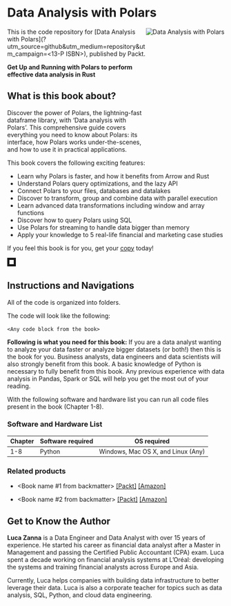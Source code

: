 # Data Analysis with Polars

<a href="<Packtpub book link>?utm_source=github&utm_medium=repository&utm_campaign=<13-P ISBN>"><img src="https://static.packt-cdn.com/products/<13-P ISBN>/cover/smaller" alt="Data Analysis with Polars" height="256px" align="right"></a>

This is the code repository for [Data Analysis with Polars](<Packtpub book link>?utm_source=github&utm_medium=repository&utm_campaign=<13-P ISBN>), published by Packt.

**Get Up and Running with Polars to perform effective data analysis in Rust**

## What is this book about?
Discover the power of Polars, the lightning-fast dataframe library, with ‘Data analysis with Polars’. This comprehensive guide covers everything you need to know about Polars: its interface, how Polars works under-the-scenes, and how to use it in practical applications.

This book covers the following exciting features: 
* Learn why Polars is faster, and how it benefits from Arrow and Rust
* Understand Polars query optimizations, and the lazy API
* Connect Polars to your files, databases and datalakes
* Discover to transform, group and combine data with parallel execution
* Learn advanced data transformations including window and array functions
* Discover how to query Polars using SQL
* Use Polars for streaming to handle data bigger than memory
* Apply your knowledge to 5 real-life financial and marketing case studies

If you feel this book is for you, get your [copy](https://www.amazon.com/dp/1837639108) today!

<a href="https://www.packtpub.com/?utm_source=github&utm_medium=banner&utm_campaign=GitHubBanner"><img src="https://raw.githubusercontent.com/PacktPublishing/GitHub/master/GitHub.png" alt="https://www.packtpub.com/" border="5" /></a>

## Instructions and Navigations
All of the code is organized into folders.

The code will look like the following:
```
<Any code block from the book>

```

**Following is what you need for this book:**
If you are a data analyst wanting to analyze your data faster or analyze bigger datasets (or both!) then this is the book for you. Business analysts, data engineers and data scientists will also strongly benefit from this book. A basic knowledge of Python is necessary to fully benefit from this book. Any previous experience with data analysis in Pandas, Spark or SQL will help you get the most out of your reading.	

With the following software and hardware list you can run all code files present in the book (Chapter 1-8).

### Software and Hardware List

| Chapter  | Software required                                                                    | OS required                        |
| -------- | -------------------------------------------------------------------------------------| -----------------------------------|
|  	1-8	     |   							 Python                                           			  | Windows, Mac OS X, and Linux (Any) |



### Related products <Other books you may enjoy>
* <Book name #1 from backmatter> [[Packt]](<Book link on Packtpub>) [[Amazon]](https://www.amazon.com/dp/<10P-ISBN>)

* <Book name #2 from backmatter> [[Packt]](<Book link on Packtpub>) [[Amazon]](https://www.amazon.com/dp/<10P-ISBN>)

## Get to Know the Author
**Luca Zanna** is a Data Engineer and Data Analyst with over 15 years of experience. He started his career as financial data analyst after a Master in Management and passing the Certified Public Accountant (CPA) exam. Luca spent a decade working on financial analysis systems at L’Oréal: developing the systems and training financial analysts across Europe and Asia.

Currently, Luca helps companies with building data infrastructure to better leverage their data. Luca is also a corporate teacher for topics such as data analysis, SQL, Python, and cloud data engineering.



